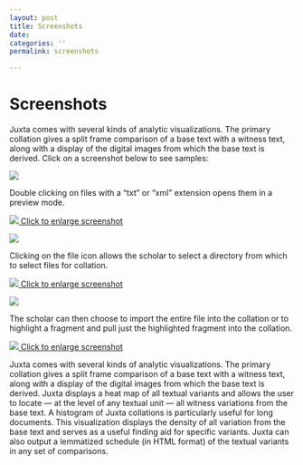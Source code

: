 ```yaml
---
layout: post
title: Screenshots
date: 
categories: ''
permalink: screenshots

---
```

# Screenshots

Juxta comes with several kinds of analytic visualizations. The primary collation gives a split frame comparison of a base text with a witness text, along with a display of the digital images from which the base text is derived. Click on a screenshot below to see samples:

[![](http://juxta.cristyanc.com/wp-content/uploads/2012/03/screenshot_01.gif)](http://juxta.cristyanc.com/wp-content/uploads/2012/03/juxta-frag2.jpg "Juxta Screenshot")

Double clicking on files with a “txt” or “xml” extension opens them in a preview mode.

[![](http://juxta.cristyanc.com/wp-content/uploads/2012/03/enlarge_test.gif) Click to enlarge screenshot](http://juxta.cristyanc.com/wp-content/uploads/2012/03/juxta-frag2.jpg "Juxta Screenshot")

[![](http://juxta.cristyanc.com/wp-content/uploads/2012/03/screenshot_02.gif)](http://juxta.cristyanc.com/wp-content/uploads/2012/03/juxta-frag1.jpg "Juxta Screenshot")

Clicking on the file icon allows the scholar to select a directory from which to select files for collation.

[![](http://juxta.cristyanc.com/wp-content/uploads/2012/03/enlarge_test.gif) Click to enlarge screenshot](http://juxta.cristyanc.com/wp-content/uploads/2012/03/juxta-frag1.jpg "Juxta Screenshot")

[![](http://juxta.cristyanc.com/wp-content/uploads/2012/03/screenshot_01.gif)](http://juxta.cristyanc.com/wp-content/uploads/2012/03/juxta-frag2.jpg "Juxta Screenshot")

The scholar can then choose to import the entire file into the collation or to highlight a fragment and pull just the highlighted fragment into the collation.

[![](http://juxta.cristyanc.com/wp-content/uploads/2012/03/enlarge_test.gif) Click to enlarge screenshot](http://juxta.cristyanc.com/wp-content/uploads/2012/03/juxta-frag2.jpg "Juxta Screenshot")

Juxta comes with several kinds of analytic visualizations. The primary collation gives a split frame comparison of a base text with a witness text, along with a display of the digital images from which the base text is derived. Juxta displays a heat map of all textual variants and allows the user to locate — at the level of any textual unit — all witness variations from the base text. A histogram of Juxta collations is particularly useful for long documents. This visualization displays the density of all variation from the base text and serves as a useful finding aid for specific variants. Juxta can also output a lemmatized schedule (in HTML format) of the textual variants in any set of comparisons.